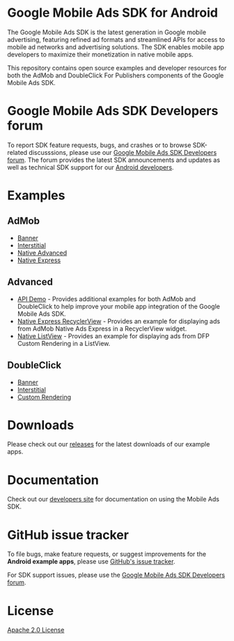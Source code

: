 # Google Mobile Ads SDK for Android

The Google Mobile Ads SDK is the latest generation in Google mobile advertising,
featuring refined ad formats and streamlined APIs for access to mobile ad
networks and advertising solutions. The SDK enables mobile app developers to
maximize their monetization in native mobile apps.

This repository contains open source examples and developer resources for both
the AdMob and DoubleClick For Publishers components of the Google Mobile Ads
SDK.

# Google Mobile Ads SDK Developers forum

To report SDK feature requests, bugs, and crashes or to browse SDK-related
discusssions, please use our [Google Mobile Ads SDK Developers forum](https://groups.google.com/forum/#!forum/google-admob-ads-sdk).
The forum provides the latest SDK announcements and updates as well as
technical SDK support for our [Android developers](https://groups.google.com/forum/#!categories/google-admob-ads-sdk/android).

# Examples

## AdMob

* [Banner](https://github.com/googleads/googleads-mobile-android-examples/tree/master/admob/BannerExample)
* [Interstitial](https://github.com/googleads/googleads-mobile-android-examples/tree/master/admob/InterstitialExample)
* [Native Advanced](https://github.com/googleads/googleads-mobile-android-examples/tree/master/admob/NativeAdvancedExample)
* [Native Express](https://github.com/googleads/googleads-mobile-android-examples/tree/master/admob/NativeExpressExample)

## Advanced

* [API Demo](https://github.com/googleads/googleads-mobile-android-examples/tree/master/advanced/APIDemo) - Provides additional examples for both AdMob and DoubleClick to help improve your mobile app integration of the Google Mobile Ads SDK.
* [Native Express RecyclerView](https://github.com/googleads/googleads-mobile-android-examples/tree/master/advanced/NativeExpressRecyclerViewExample) - Provides an example for displaying ads from AdMob Native Ads Express in a RecyclerView widget.
* [Native ListView](https://github.com/googleads/googleads-mobile-android-examples/tree/master/advanced/NativeListViewExample) - Provides an example for displaying ads from DFP Custom Rendering in a ListView.

## DoubleClick

* [Banner](https://github.com/googleads/googleads-mobile-android-examples/tree/master/doubleclick/BannerExample)
* [Interstitial](https://github.com/googleads/googleads-mobile-android-examples/tree/master/doubleclick/InterstitialExample)
* [Custom Rendering](https://github.com/googleads/googleads-mobile-android-examples/tree/master/doubleclick/CustomRenderingExample)

# Downloads

Please check out our [releases](https://github.com/googleads/googleads-mobile-android-examples/releases)
for the latest downloads of our example apps.

# Documentation

Check out our [developers site](https://developers.google.com/mobile-ads-sdk/)
for documentation on using the Mobile Ads SDK.

# GitHub issue tracker

To file bugs, make feature requests, or suggest improvements for the
**Android example apps**, please use [GitHub's issue tracker](https://github.com/googleads/googleads-mobile-android-examples/issues).

For SDK support issues, please use the [Google Mobile Ads SDK Developers forum](https://groups.google.com/forum/#!forum/google-admob-ads-sdk).

# License

[Apache 2.0 License](http://www.apache.org/licenses/LICENSE-2.0.html)
